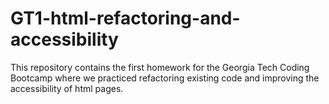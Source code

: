 # GT1-html-refactoring-and-accessibility
This repository contains the first homework for the Georgia Tech Coding Bootcamp where we practiced refactoring existing code and improving the accessibility of html pages.
